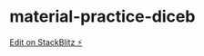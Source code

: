 # material-practice-diceb

[Edit on StackBlitz ⚡️](https://stackblitz.com/edit/material-practice-diceb)
